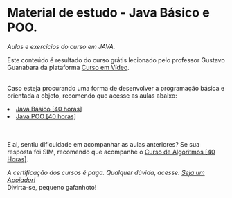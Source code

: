 # Material de estudo - Java Básico e POO.

<i>Aulas e exercícios do curso em JAVA.</i> 
<br>

Este conteúdo é resultado do curso grátis lecionado pelo professor Gustavo Guanabara da plataforma <a href="https://www.cursoemvideo.com/" >Curso em Vídeo</a>.
<br><br>

Caso esteja procurando uma forma de desenvolver a programação básica e orientada a objeto, recomendo que acesse as aulas abaixo: 
<li><a href="https://www.cursoemvideo.com/curso/java-basico/">Java Básico [40 horas]</a></li>
<li><a href="https://www.cursoemvideo.com/curso/java-poo/">Java POO [40 horas]</a></li>
<br><br>

E ai, sentiu dificuldade em acompanhar as aulas anteriores? Se sua resposta foi SIM, recomendo que acompanhe o <a href="https://www.cursoemvideo.com/curso/java-poo/">Curso de Algoritmos [40 Horas]</a>. 
<br>

<i>A certificação dos cursos é paga. Qualquer dúvida, acesse: <a href="https://www.cursoemvideo.com/apoie/">Seja um Apoiador!</a></i><br> Divirta-se, pequeno gafanhoto!
